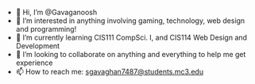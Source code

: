 - 👋 Hi, I’m @Gavaganoosh
- 👀 I’m interested in anything involving gaming, technology, web design and programming!
- 🌱 I’m currently learning CIS111 CompSci. I, and CIS114 Web Design and Development
- 💞️ I’m looking to collaborate on anything and everything to help me get experience
- 📫 How to reach me: sgavaghan7487@students.mc3.edu

<!---
Gavaganoosh/Gavaganoosh is a ✨ special ✨ repository because its `README.md` (this file) appears on your GitHub profile.
You can click the Preview link to take a look at your changes.
--->
